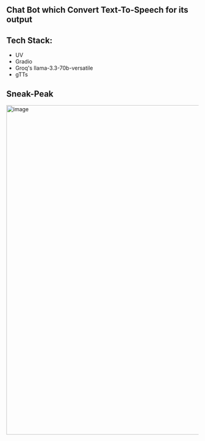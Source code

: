 ## Chat Bot which Convert Text-To-Speech for its output

## Tech Stack:
- UV
- Gradio
- Groq's llama-3.3-70b-versatile
- gTTs

## Sneak-Peak
<img width="1903" height="863" alt="image" src="https://github.com/user-attachments/assets/47e2a30f-8890-4e80-9004-059cf4e05c7d" />
